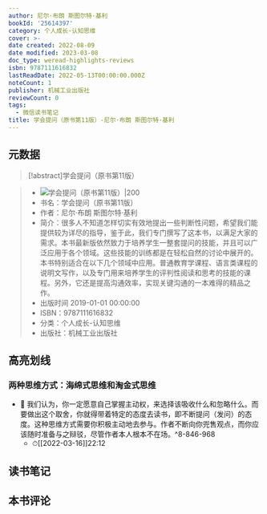 ```yaml
---
author: 尼尔·布朗 斯图尔特·基利
bookId: '25614397'
category: 个人成长-认知思维
cover: >-
date created: 2022-08-09
date modified: 2023-03-08
doc_type: weread-highlights-reviews
isbn: 9787111616832
lastReadDate: 2022-05-13T00:00:00.000Z
noteCount: 1
publisher: 机械工业出版社
reviewCount: 0
tags:
  - 微信读书笔记
title: 学会提问（原书第11版）-尼尔·布朗 斯图尔特·基利
---
```


## 元数据

>[!abstract]学会提问（原书第11版）

> - ![学会提问（原书第11版）|200](https://wfqqreader-1252317822.image.myqcloud.com/cover/397/25614397/t7_25614397.jpg)
> - 书名：学会提问（原书第11版）
> - 作者：尼尔·布朗 斯图尔特·基利
> - 简介：很多人不知道怎样切实有效地提出一些判断性问题，希望我们能提供较为详尽的指导，鉴于此，我们专门撰写了这本书，以满足大家的需求。本书最新版依然致力于培养学生一整套提问的技能，并且可以广泛应用于各个领域。这些技能的训练都是在轻松自然的讨论中展开的。本书特别适合在以下几个领域中应用。普通教育学课程、语言类课程的说明文写作，以及专门用来培养学生的评判性阅读和思考的技能的课程。另外，它还是提高沟通效率，实现关键沟通的一本难得的精品之作。
> - 出版时间 2019-01-01 00:00:00
> - ISBN：9787111616832
> - 分类：个人成长-认知思维
> - 出版社：机械工业出版社

## 高亮划线

### 两种思维方式：海绵式思维和淘金式思维

- 📌 我们认为，你一定愿意自己掌握主动权，来选择该吸收什么和忽略什么。而要做出这个取舍，你就得带着特定的态度去读书，即不断提问（发问）的态度。这种思维方式需要你积极主动地去参与。作者不断向你兜售观点，而你应该随时准备与之辩驳，尽管作者本人根本不在场。^8-846-968
	- ⏱[[2022-03-16]]22:12

## 读书笔记

## 本书评论
